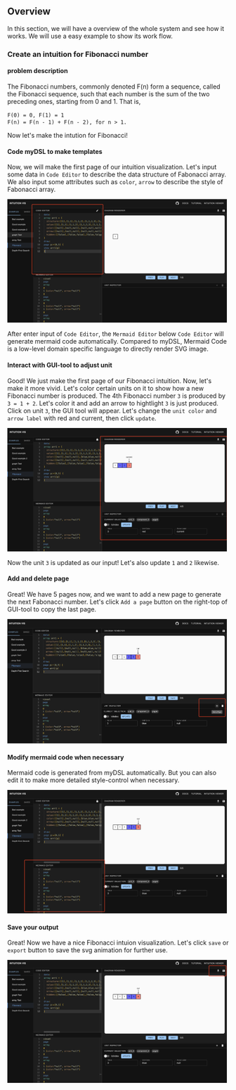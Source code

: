 ## Overview

In this section, we will have a overview of the whole system and see how it works. We will use a easy example to show its work flow. 

### Create an intuition for Fibonacci number

#### problem description 

The Fibonacci numbers, commonly denoted F(n) form a sequence, called the Fibonacci sequence, such that each number is the sum of the two preceding ones, starting from 0 and 1. That is,
```
F(0) = 0, F(1) = 1
F(n) = F(n - 1) + F(n - 2), for n > 1.
```
Now let's make the intution for Fibonacci!
#### Code myDSL to make templates
Now, we will make the first page of our intuition visualization. Let's input some data in `Code Editor` to describe the data structure of Fabonacci array. We also input some attributes such as `color`, `arrow` to describe the style of Fabonacci array.
<!-- ![alt text](/pictures/overview_codeEditor1.png)  -->
<img src="/pictures/overview_codeEditor1.png" width="500">  
  
After enter input of `Code Editor`, the `Mermaid Editor` below `Code Editor` will generate mermaid code automatically. Compared to myDSL, Mermaid Code is a low-level domain specific language to directly render SVG image.

#### Interact with GUI-tool to adjust unit  
Good! We just make the first page of our Fibonacci intuition. Now, let's make it more vivid. Let's color certain units on it to show how a new Fibonacci number is produced. The 4th Fibonacci number `3` is produced by `3 = 1 + 2`. Let's color it and add an arrow to hightlight `3` is just produced.  
Click on unit `3`, the GUI tool will appear. Let's change the `unit color` and `arrow label` with red and current, then click `update`.

<!-- ![alt text](/pictures/overview_gui.png)   -->
<img src="/pictures/overview_gui.png" width="500">  
  
Now the unit `3` is updated as our input! Let's also update `1` and `2` likewise.
  
#### Add and delete page  
Great! We have 5 pages now, and we want to add a new page to generate the next Fabonacci number. Let's click `Add a page` button on the right-top of GUI-tool to copy the last page.  

<!-- ![alt text](/pictures/overview_addPage.png)   -->
<img src="/pictures/overview_addPage.png" width="500"> 

#### Modify mermaid code when necessary  
Mermaid code is generated from myDSL automatically. But you can also edit it to make more detailed style-control when necessary.
<!-- ![alt text](/pictures/overview_mermaid.png)   -->
<img src="/pictures/overview_mermaid.png" width="500"> 

#### Save your output  
Great! Now we have a nice Fibonacci intuion visualization. Let's click `save` or `export` button to save the svg animation for further use.
<!-- ![alt text](/pictures/overview_save.png)   -->
<img src="/pictures/overview_save.png" width="500"> 